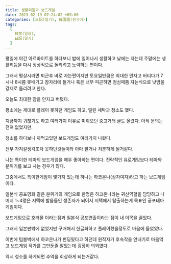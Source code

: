 ```yaml
---
title: 생활리듬과 보드게임
date: 2023-02-19 07:24:02 +09:00
categories: [日記(일기), 韓国語(한국어)]
tags:
  [
    日常(일상),
    日記(일기)
  ]
---
```

평일에 야간 아르바이트를 하다보니 밤에 일어나서 생활하고 낮에는 자는데 주말에는 생활리듬을 다시 정상적으로 돌리려고 노력하는 편이다.

그래서 평상시라면 퇴근후 바로 자는편이지만 토요일만큼은 최대한 안자고 버티다가 7시나 8시쯤 못배기고 잠자리에 들거나 혹은 너무 피곤하면 점심때쯤 자는식으로 낮밤을 강제로 돌리려고 한다.

오늘도 최대한 잠을 안자고 버텼다. 

평소에는 제대로 플레이 못하던 게임도 하고, 밀린 세탁과 청소도 했다.

지금까지 귀찮기도 하고 여러가지 이유로 미뤄오던 중고거래 글도 올렸다. 아직 문의는 전혀 없었지만.

 

청소를 하다보니 까먹고있던 보드게임도 여러가지 나왔다.

전부 가져갈생각조차 못하던것들이라 아마 팔거나 처분하게 될거같다.

나는 특이한 테마의 보드게임을 매우 좋아하는 편이다. 전략적인 유로게임보다 테마와 분위기를 보고 사는 경우가 많다.

그중에서도 특이한게임이 몇가지 있는데 하나는 하코온나(상자여자)라고 하는 보드게임이다.

일본식 공포영화 같은 분위기의 게임으로 한명은 하코온나라는 귀신역할을 담당하고 나머지 1~4명은 저택에 발을들인 생존자가 되어서 저택에서 탈출하는게 목표인 공포테마 게임이다.

보드게임으로 호러물 이라는점과 일본식 공포연출이라는 점이 내 이목을 끌었다.

그래서 일본판밖에 없었지만 구매해서 한글화하고 플레이했을정도로 마음에 들었었다.

이번에 텀블벅에서 하코온나가 펀딩됬다고 하던데 원작자가 후속작을 안내기로 마음먹고 보드게임 작가를 그만둔줄 알았는데 굉장히 의외였다.

 

역시 청소를 하게되면 추억을 회상하게 되는거같다.